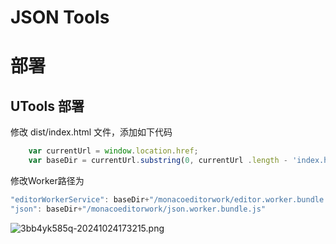 # JSON Tools

# 部署

## UTools 部署
修改 dist/index.html 文件，添加如下代码
```javascript
    var currentUrl = window.location.href;
    var baseDir = currentUrl.substring(0, currentUrl .length - 'index.html'.length)
```
修改Worker路径为
```javascript
"editorWorkerService": baseDir+"/monacoeditorwork/editor.worker.bundle.js",
"json": baseDir+"/monacoeditorwork/json.worker.bundle.js"
```
![3bb4yk585q-20241024173215.png](https://minio.kl.do/default/files/3bb4yk585q-20241024173215.png)
